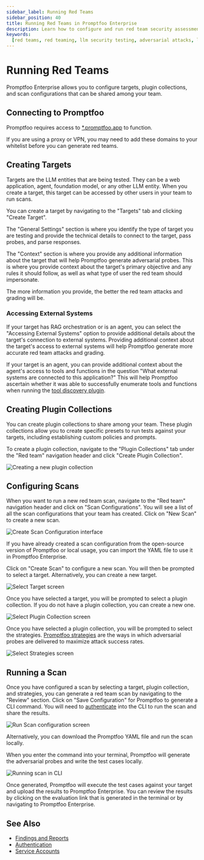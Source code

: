```yaml
---
sidebar_label: Running Red Teams
sidebar_position: 40
title: Running Red Teams in Promptfoo Enterprise
description: Learn how to configure and run red team security assessments for your LLM applications in Promptfoo Enterprise
keywords:
  [red teams, red teaming, llm security testing, adversarial attacks, llm vulnerability scanning]
---
```


# Running Red Teams

Promptfoo Enterprise allows you to configure targets, plugin collections, and scan configurations that can be shared among your team.

## Connecting to Promptfoo

Promptfoo requires access to [\*.promptfoo.app](https://promptfoo.app) to function.

If you are using a proxy or VPN, you may need to add these domains to your whitelist before you can generate red teams.

## Creating Targets

Targets are the LLM entities that are being tested. They can be a web application, agent, foundation model, or any other LLM entity. When you create a target, this target can be accessed by other users in your team to run scans.

You can create a target by navigating to the "Targets" tab and clicking "Create Target".

The "General Settings" section is where you identify the type of target you are testing and provide the technical details to connect to the target, pass probes, and parse responses.

The "Context" section is where you provide any additional information about the target that will help Promptfoo generate adversarial probes. This is where you provide context about the target's primary objective and any rules it should follow, as well as what type of user the red team should impersonate.

The more information you provide, the better the red team attacks and grading will be.

### Accessing External Systems

If your target has RAG orchestration or is an agent, you can select the "Accessing External Systems" option to provide additional details about the target's connection to external systems. Providing additional context about the target's access to external systems will help Promptfoo generate more accurate red team attacks and grading.

If your target is an agent, you can provide additional context about the agent's access to tools and functions in the question "What external systems are connected to this application?" This will help Promptfoo ascertain whether it was able to successfully enumerate tools and functions when running the [tool discovery plugin](/docs/red-team/plugins/tool-discovery/).

## Creating Plugin Collections

You can create plugin collections to share among your team. These plugin collections allow you to create specific presets to run tests against your targets, including establishing custom policies and prompts.

To create a plugin collection, navigate to the "Plugin Collections" tab under the "Red team" navigation header and click "Create Plugin Collection".

![Creating a new plugin collection](/img/enterprise-docs/create-plugin-collection.gif)

## Configuring Scans

When you want to run a new red team scan, navigate to the "Red team" navigation header and click on "Scan Configurations". You will see a list of all the scan configurations that your team has created. Click on "New Scan" to create a new scan.

![Create Scan Configuration interface](/img/enterprise-docs/create-scan.png)

If you have already created a scan configuration from the open-source version of Promptfoo or local usage, you can import the YAML file to use it in Promptfoo Enterprise.

Click on "Create Scan" to configure a new scan. You will then be prompted to select a target. Alternatively, you can create a new target.

![Select Target screen](/img/enterprise-docs/select-target.png)

Once you have selected a target, you will be prompted to select a plugin collection. If you do not have a plugin collection, you can create a new one.

![Select Plugin Collection screen](/img/enterprise-docs/choose-plugins.png)

Once you have selected a plugin collection, you will be prompted to select the strategies. [Promptfoo strategies](/docs/red-team/strategies/) are the ways in which adversarial probes are delivered to maximize attack success rates.

![Select Strategies screen](/img/enterprise-docs/select-strategies.png)

## Running a Scan

Once you have configured a scan by selecting a target, plugin collection, and strategies, you can generate a red team scan by navigating to the "Review" section. Click on "Save Configuration" for Promptfoo to generate a CLI command. You will need to [authenticate](/docs/enterprise/authentication.md) into the CLI to run the scan and share the results.

![Run Scan configuration screen](/img/enterprise-docs/run-scan.png)

Alternatively, you can download the Promptfoo YAML file and run the scan locally.

When you enter the command into your terminal, Promptfoo will generate the adversarial probes and write the test cases locally.

![Running scan in CLI](/img/enterprise-docs/run-scan-cli.png)

Once generated, Promptfoo will execute the test cases against your target and upload the results to Promptfoo Enterprise. You can review the results by clicking on the evaluation link that is generated in the terminal or by navigating to Promptfoo Enterprise.

## See Also

- [Findings and Reports](/docs/enterprise/findings.md)
- [Authentication](/docs/enterprise/authentication.md)
- [Service Accounts](/docs/enterprise/service-accounts.md)
